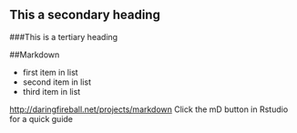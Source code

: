 ## This a secondary heading
###This is a tertiary heading

##Markdown

* first item in list
* second item in list
* third item in list

http://daringfireball.net/projects/markdown
Click the mD button in Rstudio for a quick guide
